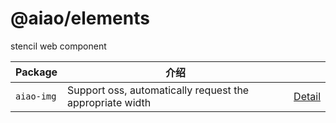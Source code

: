 # @aiao/elements

stencil web component

| Package    | 介绍                                                       |                                |
| ---------- | -------------------------------------------------------- | ------------------------------ |
| `aiao-img` | Support oss, automatically request the appropriate width | [Detail](./src/lib/components/img) |
